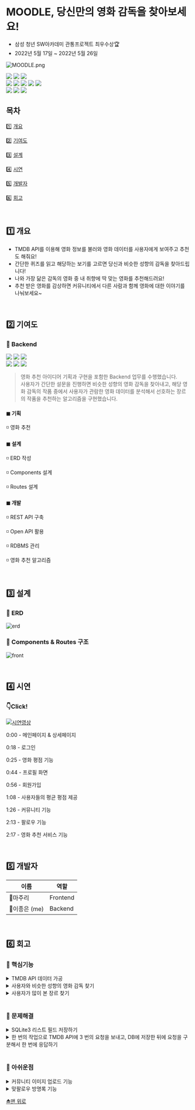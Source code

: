 # MOODLE, 당신만의 영화 감독을 찾아보세요!

- 삼성 청년 SW아카데미 관통프로젝트 최우수상🏆
- 2022년 5월 17일 ~ 2022년 5월 26일


![MOODLE.png](assets/메인.png)

<span>
<img src="https://img.shields.io/badge/Python-3776AB?style=for-the-badge&logo=Python&logoColor=white">
<img src="https://img.shields.io/badge/Django-000000?style=for-the-badge&logo=Django&logoColor=white">
<img src="https://img.shields.io/badge/sqlite-003B57?style=for-the-badge&logo=sqlite&logoColor=white">
</span>
<br>
<span>
<img src="https://img.shields.io/badge/javascript-F7DF1E?style=for-the-badge&logo=javascript&logoColor=black">
<img src="https://img.shields.io/badge/vue.js-4FC08D?style=for-the-badge&logo=vue.js&logoColor=white">
<img src="https://img.shields.io/badge/html5-E34F26?style=for-the-badge&logo=html5&logoColor=white">
<img src="https://img.shields.io/badge/css3-1572B6?style=for-the-badge&logo=css3&logoColor=white">
<img src="https://img.shields.io/badge/bootstrap-7952B3?style=for-the-badge&logo=bootstrap&logoColor=white">
</span>
<br>
<span>
<img src="https://img.shields.io/badge/GitLab-FCA121?style=for-the-badge&logo=GitLab&logoColor=white">
<img src="https://img.shields.io/badge/Mattermost-0058CC?style=for-the-badge&logo=Mattermost&logoColor=white">
<img src="https://img.shields.io/badge/visual studio code-007ACC?style=for-the-badge&logo=visualstudiocode&logoColor=white">
</span>

<br>

## 목차

1️⃣ <a href="#1️⃣-개요">개요</a>

2️⃣ <a href="#2️⃣-기여도">기여도</a>

3️⃣ <a href="#3️⃣-설계">설계</a>

4️⃣ <a href="#4️⃣-시연">시연</a>

5️⃣ <a href="#5️⃣-개발자">개발자</a>

6️⃣ <a href="#6️⃣-회고">회고</a>


<br>

## 1️⃣ 개요

- TMDB API를 이용해 영화 정보를 불러와 영화 데이터를 사용자에게 보여주고 추천도 해줘요!
- 간단한 퀴즈를 읽고 해당하는 보기를 고르면 당신과 비슷한 성향의 감독을 찾아드립니다!
- 나와 가장 닮은 감독의 영화 중 내 취향에 딱 맞는 영화를 추천해드려요!
- 추천 받은 영화를 감상하면 커뮤니티에서 다른 사람과 함께 영화에 대한 이야기를 나눠보세요~

<br>

## 2️⃣ 기여도

### 🔸 Backend

<span>
<img src="https://img.shields.io/badge/Python-3776AB?style=for-the-badge&logo=Python&logoColor=white">
<img src="https://img.shields.io/badge/Django-000000?style=for-the-badge&logo=Django&logoColor=white">
<img src="https://img.shields.io/badge/sqlite-003B57?style=for-the-badge&logo=sqlite&logoColor=white">
</span>

<br>

<span>
<img src="https://img.shields.io/badge/GitLab-FCA121?style=for-the-badge&logo=GitLab&logoColor=white">
<img src="https://img.shields.io/badge/Mattermost-0058CC?style=for-the-badge&logo=Mattermost&logoColor=white">
<img src="https://img.shields.io/badge/visual studio code-007ACC?style=for-the-badge&logo=visualstudiocode&logoColor=white">
</span>

> 영화 추천 아이디어 기획과 구현을 포함한 Backend 업무를 수행했습니다.  
> 사용자가 간단한 설문을 진행하면 비슷한 성향의 영화 감독을 찾아내고, 해당 영화 감독의 작품 중에서 사용자가 관람한 영화 데이터를 분석해서 선호하는 장르의 작품을 추천하는 알고리즘을 구현했습니다.

#### ◼ 기획

◽ 영화 추천 

#### ◼ 설계

◽ ERD 작성

◽ Components 설계

◽ Routes 설계

#### ◼ 개발

◽ REST API 구축

◽ Open API 활용

◽ RDBMS 관리

◽ 영화 추천 알고리즘

<br>

## 3️⃣ 설계

### 🔸 ERD

![erd](assets/erd.png)

### 🔸 Components & Routes 구조

![front](assets/front.png)

<br>

## 4️⃣ 시연

### 👇Click!

[![시연영상](assets/로고.png)](https://youtu.be/ALXX5F6ty6w) 

0:00 - 메인페이지 & 상세페이지

0:18 - 로그인

0:25 - 영화 평점 기능

0:44 - 프로필 화면

0:56 - 회원가입

1:08 - 사용자들의 평균 평점 제공

1:26 - 커뮤니티 기능

2:13 - 팔로우 기능

2:17 - 영화 추천 서비스 기능

<br>

## 5️⃣ 개발자

| 이름 | 역할 |
| --- | --- |
| 👩마주리 | Frontend |
| 👨이종은 (me) | Backend |

<br>

## 6️⃣ 회고

### 🔸 핵심기능

<details>
<summary>TMDB API 데이터 가공</summary>
  
TMDB API는 영화의 장르 정보를 `Integer`가 담긴 `List`로 제공하고 있다. 사용자에게 `Integer`가 아닌 한글로 장르 정보를 제공하고자 아래와 같이 `Integer(Key)` : `String(Value)` 구조의 `genres_dict(Dictionary)`를 만들어 활용했다.
  
```python
genres_dict = {
    28: '액션',
    12: '모험',
    16: '애니메이션',
    35: '코미디',
    80: '범죄',
    ...(이하 생략)...
}
``` 

<br>

영화 출연진과 제작진을 응답으로 주는 Path로 요청을 보내 영화 감독 이름을 구하고, 이를 `movie_director`에 할당한다. 마지막에 genre와 director에 값을 넣고, save!

```python
# movie의 id값으로 TMDB credits path 요청해서 감독 이름 구하기
GET_CREDITS_PATH = f'/movie/{movie_data["id"]}/credits'
response_credits = requests.get(URL+GET_CREDITS_PATH, params=params)
response_credits_json = response_credits.json()

# 영화 제작자 명단인 credits의 속성 crew의 값을 변수화 => crews_data
crews_data = response_credits_json['crew']

# 직책이 Directing인 crew의 이름을 director 필드에 저장
for crew_data in crews_data:
    if crew_data['department'] == 'Directing':
        movie_director = crew_data['name']
        break

serializer.save(genre=movie_genres_json, director=movie_director)
```
</details>

<details>
<summary>사용자와 비슷한 성향의 영화 감독 찾기</summary>
  
사용자가 제출한 설문 결과인 `request.data`를 순회하면 `Integer` 객체에 접근할 수 있다. 이를 `Value` 모델의 `value_id`로 조회하면 해당하는 감독 이름을 찾을 수 있다. 가장 많이 선택된 감독을 찾고, 그 감독의 모든 영화(`director_movies`)를 찾는다.

```python
results = []
for value_id in request.data:
    value = get_object_or_404(Value, id=value_id)
    results.append(value.director)

recommendable_director = max(set(results), key=results.count)
director_movies = Movie.objects.all().filter(director=recommendable_director)
```
    
</details>

<details>
<summary>사용자가 많이 본 장르 찾기</summary>
  
사용자가 관람한 영화를 순회하며 관람한 장르를 횟수로 집계하고, 내림차순 정렬한다. 이는 객체 `favorite_genres`에 해당한다. `favorite_genres`를 순회하면 사용자가 가장 많이 본 장르가 순서대로 나오며, 영화 감독 작품 중에 일치하는 장르가 있으면 `recommendable_movie`에 할당하고, 이를 반환한다. 만약 반복문이 끝날 때까지 일치하는 장르가 없으면 감독의 영화 중 무작위로 하나의 영화를 반환한다.

```python
# 사용자가 본 영화를 순회 => 각 영화의 장르를 파싱 => user_genres에 카운트
for movie in movies:
    genres = jsonDec.decode(movie.genre)
    for genre in genres:
        user_genres[genre] += 1

# user_genres의 value가 있는 값만(사용자가 본 장르만) 튜플 형태(장르, 카운트)로 리스트에 담고, 카운트값 기준으로 내림차순
favorite_genres = sorted(list(filter(lambda x: x[1], user_genres.items())), key=lambda x: x[1], reverse=True)

# 사용자가 많이 본 장르 기반으로 추천 감독의 해당 장르 영화가 있는 지 탐색 
for favorite_genre in favorite_genres:
    if director_movies.filter(genre__contains=favorite_genre[0]).exists():
        recommendable_movie = director_movies.filter(genre__contains=favorite_genre[0]).order_by('?').first()
        break

# 추천 감독의 작품 중에 사용자가 본 장르가 없다면 감독의 전체 작품 중에서 랜덤 
else:
    recommendable_movie = director_movies.order_by('?').first()

serializer = MovieDetailSerializer(recommendable_movie)
return Response(serializer.data)
```
    
</details>

<br>

### 🔸 문제해결

<details>
<summary>SQLite3 리스트 필드 저장하기</summary>

SQLite3는 `List` 객체를 저장할 수 없다. 그렇지만 `List`를 `JSON`으로 만들어서 저장하고,  꺼낼 땐 파싱하면 사용할 수 있다.

```python
# list객체를 JSON으로 변환해서 저장하고, 꺼낼 땐 파싱해서 사용한다.
movie_genres_json = json.dumps(movie_genres)
```
    
</details>

<details>
<summary>한 번의 작업으로 TMDB API에 3 번의 요청을 보내고, DB에 저장한 뒤에 요청을 구분해서 한 번에 응답하기</summary>
  
Path별로 반복문을 돌리면서 TMDB API에 요청을 보낸다. DB에 데이터를 저장하고, 저장이 끝나면 DB에서 해당 영화가 가진 유일한 속성-값으로 다시 찾아낸 다음 빈 `movies(List)`에 채운다. 각 Path 요청으로 채워진 `movies(List)`는 마지막 응답으로 보낼 `res(Dictionary)`에 Path 이름을 Key값으로 가지는 Value로 할당한다.
    
```python
GET_MOVIES_PATHS_DICT = {
    'now_playing': '/movie/now_playing',
    'upcoming': '/movie/upcoming',
    'popular': '/movie/popular',
}

res = {}

for GET_MOVIES_PATH_NAME, GET_MOVIES_PATH in GET_MOVIES_PATHS_DICT.items():
    response_movies = requests.get(URL+GET_MOVIES_PATH, params=params)
    response_movies_json = response_movies.json()
    movies_data = response_movies_json['results']

    movies = []
    # TMDB API에서 응답으로 받은 영화를 하나씩 순회
    for movie_data in movies_data:
          ...
                # DB에 저장!
                serializer.save(genre=movie_genres_json, director=movie_director)
            
            # DB에 저장하자마자 movies에 담는다.
            movie = get_object_or_404(Movie, title=movie_data['title'])
            serializer = MovieDetailSerializer(movie)
            movies.append(serializer.data)
            
    # 최종 응답으로 보낼 딕셔너리에 해당하는 Path 값의 Value로 movies를 할당한다.
    res[GET_MOVIES_PATH_NAME] = movies

return Response(res)
```
    
</details>

<br>

### 🔸 아쉬운점

<details>
<summary>커뮤니티 이미지 업로드 기능</summary>
커뮤니티에 게시글을 올릴 때 오직 글만 올라갈 수 있어서 이미지도 추가해서 좀 더 다양한 정보들이 오갈 수 있도록 개선하면 좋을 것 같다.
</details>

<details>
<summary>맞팔로우 방명록 기능</summary>
여론조사에 따르면 사람들은 주변 지인, SNS에서 영화를 추천 받는 경우가 많았다. 서로의 프로필 페이지에 방명록 기능을 추가하면 사용자끼리 보다 적극적인 영화 추천이 이루어질 것 같다.
</details>

<a href="#moodle-당신만의-영화-감독을-찾아보세요">⏏맨 위로</a>
